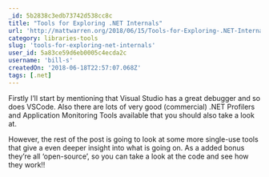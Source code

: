 ```yaml
---
_id: 5b2838c3edb73742d538cc8c
title: "Tools for Exploring .NET Internals"
url: 'http://mattwarren.org/2018/06/15/Tools-for-Exploring-.NET-Internals/'
category: libraries-tools
slug: 'tools-for-exploring-net-internals'
user_id: 5a83ce59d6eb0005c4ecda2c
username: 'bill-s'
createdOn: '2018-06-18T22:57:07.068Z'
tags: [.net]
---
```


Firstly I’ll start by mentioning that Visual Studio has a great debugger and so does VSCode. Also there are lots of very good (commercial) .NET Profilers and Application Monitoring Tools available that you should also take a look at.

However, the rest of the post is going to look at some more single-use tools that give a even deeper insight into what is going on. As a added bonus they’re all ‘open-source’, so you can take a look at the code and see how they work!!


